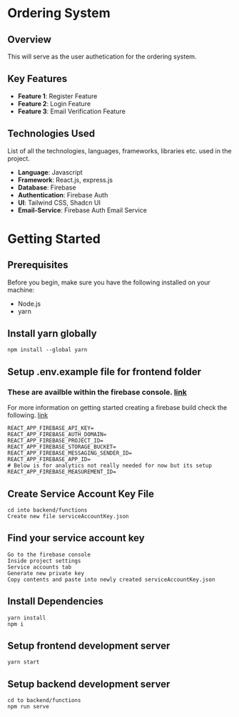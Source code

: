 # Ordering System

## Overview
This will serve as the user authetication for the ordering system. 

## Key Features

- **Feature 1**: Register Feature
- **Feature 2**: Login Feature
- **Feature 3**: Email Verification Feature

## Technologies Used

List of all the technologies, languages, frameworks, libraries etc. used in the project.

- **Language**: Javascript
- **Framework**: React.js, express.js
- **Database**:  Firebase
- **Authentication**: Firebase Auth
- **UI**: Tailwind CSS, Shadcn UI
- **Email-Service**: Firebase Auth Email Service

# Getting Started

## Prerequisites
Before you begin, make sure you have the following installed on your machine:

- Node.js
- yarn 

## Install yarn globally
```
npm install --global yarn
```
## Setup .env.example file for frontend folder 
### These are availble within the firebase console. [link](https://console.firebase.google.com/u/0/)
For more information on getting started creating a firebase build check the following. [link](https://firebase.google.com/docs/build)


```
REACT_APP_FIREBASE_API_KEY=
REACT_APP_FIREBASE_AUTH_DOMAIN= 
REACT_APP_FIREBASE_PROJECT_ID=
REACT_APP_FIREBASE_STORAGE_BUCKET=
REACT_APP_FIREBASE_MESSAGING_SENDER_ID=
REACT_APP_FIREBASE_APP_ID= 
# Below is for analytics not really needed for now but its setup
REACT_APP_FIREBASE_MEASUREMENT_ID= 

```

## Create Service Account Key File
```
cd into backend/functions
Create new file serviceAccountKey.json

```

## Find your service account key 
```
Go to the firebase console 
Inside project settings
Service accounts tab
Generate new private key
Copy contents and paste into newly created serviceAccountKey.json
```

## Install Dependencies

```
yarn install
npm i
```

## Setup frontend development server 

```
yarn start
```
## Setup backend development server
```
cd to backend/functions
npm run serve
```
